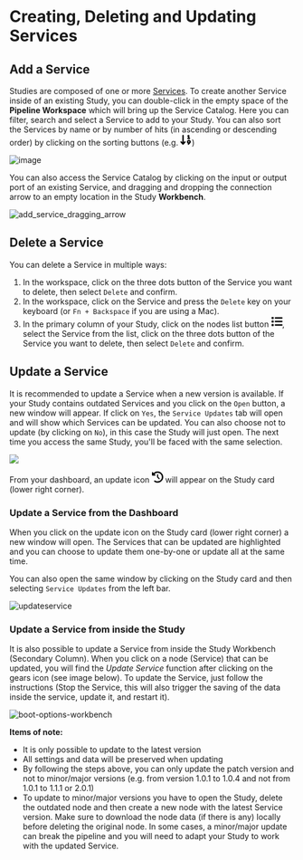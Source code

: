 
# Creating, Deleting and Updating Services

## Add a Service

Studies are composed of one or more [Services](docs/platform_introduction/services.md). To create another Service inside of an existing Study, you can double-click in the empty space of the **Pipeline Workspace** which will bring up the Service Catalog. Here you can filter, search and select a Service to add to your Study. You can also sort the Services by name or by number of hits (in ascending or descending order) by clicking on the sorting buttons (e.g. <svg style="width: 20px" xmlns="http://www.w3.org/2000/svg" viewBox="0 0 512 512"><!--! Font Awesome Pro 6.1.2 by @fontawesome - https://fontawesome.com License - https://fontawesome.com/license (Commercial License) Copyright 2022 Fonticons, Inc. --><path d="M320 192c0 17.69 14.31 31.1 32 31.1L416 224c17.69 0 32-14.31 32-32s-14.31-32-32-32V63.98c0-11.19-5.844-21.53-15.38-27.34c-9.531-5.781-21.41-6.188-31.34-1.062l-32 16.59c-15.69 8.125-21.81 27.44-13.69 43.13C329.3 106.3 340.4 112.6 352 112.6V160C334.3 160 320 174.3 320 192zM392 255.6c-48.6 0-88 39.4-88 88c0 36.44 22.15 67.7 53.71 81.07l-7.682 8.004c-10.72 11.16-10.34 28.88 .8125 39.56C356.3 477.4 363.3 480 370.2 480c7.344 0 14.72-2.875 20.19-8.625c69.61-72.53 89.6-85.39 89.6-127.8C480 294.1 440.6 255.6 392 255.6zM392 367.6c-13.23 0-24-10.77-24-24s10.77-24 24-24s24 10.77 24 24S405.2 367.6 392 367.6zM216 320.3c-8.672 0-17.3 3.5-23.61 10.38L160 366.1V64.03C160 46.33 145.7 32 128 32S96 46.33 96 64.03v302L63.6 330.7c-11.95-13.01-32.2-13.91-45.22-1.969c-13.03 11.95-13.9 32.22-1.969 45.27l87.1 96.09c12.12 13.26 35.06 13.26 47.19 0l87.1-96.09c11.94-13.05 11.06-33.31-1.969-45.27C231.5 323.1 223.7 320.3 216 320.3z"/></svg>)

![image](https://user-images.githubusercontent.com/18575092/185430740-d79bc8d6-8adb-415b-b093-0dafff341d69.png)

You can also access the Service Catalog by clicking on the input or output port of an existing Service, and dragging and dropping the connection arrow to an empty location in the Study **Workbench**. 


![add_service_dragging_arrow](https://user-images.githubusercontent.com/18575092/185431502-bc7c2e48-6a58-4d0a-8ee8-6b820352d06a.gif)


## Delete a Service

You can delete a Service in multiple ways:
1. In the workspace, click on the three dots button of the Service you want to delete, then select ```Delete``` and confirm.
2. In the workspace, click on the Service and press the ```Delete``` key on your keyboard (or ```Fn + Backspace``` if you are using a Mac).
3. In the primary column of your Study, click on the nodes list button <svg style="width: 20px" xmlns="http://www.w3.org/2000/svg" viewBox="0 0 512 512"><!--! Font Awesome Pro 6.0.0 by @fontawesome - https://fontawesome.com License - https://fontawesome.com/license (Commercial License) Copyright 2022 Fonticons, Inc. --><path d="M88 48C101.3 48 112 58.75 112 72V120C112 133.3 101.3 144 88 144H40C26.75 144 16 133.3 16 120V72C16 58.75 26.75 48 40 48H88zM480 64C497.7 64 512 78.33 512 96C512 113.7 497.7 128 480 128H192C174.3 128 160 113.7 160 96C160 78.33 174.3 64 192 64H480zM480 224C497.7 224 512 238.3 512 256C512 273.7 497.7 288 480 288H192C174.3 288 160 273.7 160 256C160 238.3 174.3 224 192 224H480zM480 384C497.7 384 512 398.3 512 416C512 433.7 497.7 448 480 448H192C174.3 448 160 433.7 160 416C160 398.3 174.3 384 192 384H480zM16 232C16 218.7 26.75 208 40 208H88C101.3 208 112 218.7 112 232V280C112 293.3 101.3 304 88 304H40C26.75 304 16 293.3 16 280V232zM88 368C101.3 368 112 378.7 112 392V440C112 453.3 101.3 464 88 464H40C26.75 464 16 453.3 16 440V392C16 378.7 26.75 368 40 368H88z"/></svg>, select the Service from the list, click on the three dots button of the Service you want to delete, then select ```Delete``` and confirm.

## Update a Service
It is recommended to update a Service when a new version is available. If your Study contains outdated Services and you click on the `Open` button, a new window will appear. If click on `Yes`, the `Service Updates` tab will open and will show which Services can be updated. You can also choose not to update (by clicking on `No`), in this case the Study will just open. The next time you access the same Study, you'll be faced with the same selection.

<img src="https://github.com/ITISFoundation/osparc-manual/assets/18575092/36aa9827-ab5e-437b-862c-f1817a5d9c50"/>



From your dashboard, an update icon <svg style="width: 20px" xmlns="http://www.w3.org/2000/svg" viewBox="0 0 512 512"><!--! Font Awesome Pro 6.1.1 by @fontawesome - https://fontawesome.com License - https://fontawesome.com/license (Commercial License) Copyright 2022 Fonticons, Inc. --><path d="M256 0C397.4 0 512 114.6 512 256C512 397.4 397.4 512 256 512C201.7 512 151.2 495 109.7 466.1C95.2 455.1 91.64 436 101.8 421.5C111.9 407 131.8 403.5 146.3 413.6C177.4 435.3 215.2 448 256 448C362 448 448 362 448 256C448 149.1 362 64 256 64C202.1 64 155 85.46 120.2 120.2L151 151C166.1 166.1 155.4 192 134.1 192H24C10.75 192 0 181.3 0 168V57.94C0 36.56 25.85 25.85 40.97 40.97L74.98 74.98C121.3 28.69 185.3 0 255.1 0L256 0zM256 128C269.3 128 280 138.7 280 152V246.1L344.1 311C354.3 320.4 354.3 335.6 344.1 344.1C335.6 354.3 320.4 354.3 311 344.1L239 272.1C234.5 268.5 232 262.4 232 256V152C232 138.7 242.7 128 256 128V128z"/></svg> will appear on the Study card (lower right corner).

### Update a Service from the Dashboard
When you click on the update icon on the Study card (lower right corner) a new window will open. The Services that can be updated are highlighted and you can choose to update them one-by-one or update all at the same time.

You can also open the same window by clicking on the Study card and then selecting `Service Updates` from the left bar.

![updateservice](https://github.com/ITISFoundation/osparc-manual/assets/18575092/4eb31993-7a54-4f50-aca3-dcbda34180ee)


### Update a Service from inside the Study
It is also possible to update a Service from inside the Study Workbench (Secondary Column). When you click on a node (Service) that can be updated, you will find the *Update Service* function after clicking on the gears icon (see image below). To update the Service, just follow the instructions (Stop the Service, this will also trigger the saving of the data inside the service, update it, and restart it).

![boot-options-workbench](https://github.com/ITISFoundation/osparc-manual/assets/18575092/12de41da-a76d-4255-91e8-85848fb9f6f3)

**Items of note:**
- It is only possible to update to the latest version
- All settings and data will be preserved when updating
- By following the steps above, you can only update the patch version and not to minor/major versions (e.g. from version 1.0.1 to 1.0.4 and not from 1.0.1 to 1.1.1 or 2.0.1)
- To update to minor/major versions you have to open the Study, delete the outdated node and then create a new node with the latest Service version. Make sure to download the node data (if there is any) locally before deleting the original node. In some cases, a minor/major update can break the pipeline and you will need to adapt your Study to work with the updated Service.
